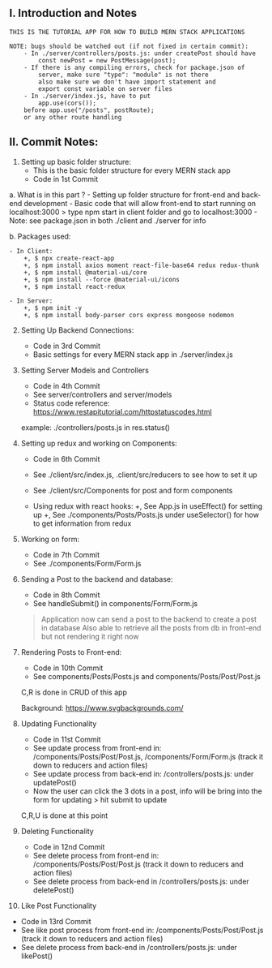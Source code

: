 ## I. Introduction and Notes

    THIS IS THE TUTORIAL APP FOR HOW TO BUILD MERN STACK APPLICATIONS

    NOTE: bugs should be watched out (if not fixed in certain commit):
        - In ./server/controllers/posts.js: under createPost should have
            const newPost = new PostMessage(post);
        - If there is any compiling errors, check for package.json of
            server, make sure "type": "module" is not there
            also make sure we don't have import statement and
            export const variable on server files
        - In ./server/index.js, have to put
            app.use(cors());
        before app.use("/posts", postRoute);
        or any other route handling

## II. Commit Notes:

1. Setting up basic folder structure:
   - This is the basic folder structure for every MERN stack app
   - Code in 1st Commit

a. What is in this part ? - Setting up folder structure for front-end and back-end
development - Basic code that will allow front-end to start running
on localhost:3000 > type npm start in client folder
and go to localhost:3000 - Note: see package.json in both ./client and ./server for info

b. Packages used:

    - In Client:
        +, $ npx create-react-app
        +, $ npm install axios moment react-file-base64 redux redux-thunk
        +, $ npm install @material-ui/core
        +, $ npm install --force @material-ui/icons
        +, $ npm install react-redux

    - In Server:
        +, $ npm init -y
        +, $ npm install body-parser cors express mongoose nodemon

2. Setting Up Backend Connections:

   - Code in 3rd Commit
   - Basic settings for every MERN stack app in ./server/index.js

3. Setting Server Models and Controllers

   - Code in 4th Commit
   - See server/controllers and server/models
   - Status code reference:
     https://www.restapitutorial.com/httpstatuscodes.html

   example: ./controllers/posts.js in res.status()

4. Setting up redux and working on Components:

   - Code in 6th Commit
   - See ./client/src/index.js, .client/src/reducers to see how to set it up
   - See ./client/src/Components for post and form components

   - Using redux with react hooks:
     +, See App.js in useEffect() for setting up
     +, See ./components/Posts/Posts.js under useSelector()
     for how to get information from redux

5. Working on form:

   - Code in 7th Commit
   - See ./components/Form/Form.js

6. Sending a Post to the backend and database:

   - Code in 8th Commit
   - See handleSubmit() in components/Form/Form.js

   > Application now can send a post to the backend to create a post in database
   > Also able to retrieve all the posts from db in front-end
   > but not rendering it right now

7. Rendering Posts to Front-end:

   - Code in 10th Commit
   - See components/Posts/Posts.js and components/Posts/Post/Post.js

   C,R is done in CRUD of this app

   Background: https://www.svgbackgrounds.com/

8. Updating Functionality

   - Code in 11st Commit
   - See update process from front-end in: /components/Posts/Post/Post.js, /components/Form/Form.js (track it down to reducers and action files)
   - See update process from back-end in: /controllers/posts.js: under
     updatePost()
   - Now the user can click the 3 dots in a post, info will be bring into
     the form for updating > hit submit to update

   C,R,U is done at this point

9. Deleting Functionality

   - Code in 12nd Commit
   - See delete process from front-end in: /components/Posts/Post/Post.js
     (track it down to reducers and action files)
   - See delete process from back-end in /controllers/posts.js: under
     deletePost()

10. Like Post Functionality

- Code in 13rd Commit
- See like post process from front-end in: /components/Posts/Post/Post.js
  (track it down to reducers and action files)
- See delete process from back-end in /controllers/posts.js: under
  likePost()
